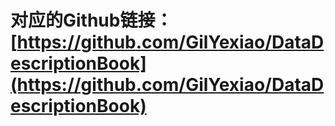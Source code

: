 # 对应的Github链接： [https://github.com/GilYexiao/DataDescriptionBook](https://github.com/GilYexiao/DataDescriptionBook)



